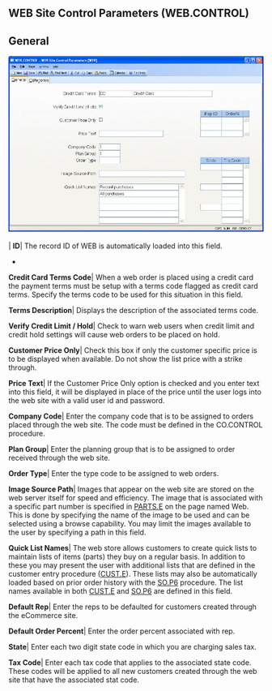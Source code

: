 ## WEB Site Control Parameters (WEB.CONTROL)
<PageHeader />

## General

![](./WEB-CONTROL-1.jpg)

| **ID**|  The record ID of WEB is automatically loaded into this field.

-  
**Credit Card Terms Code**|  When a web order is placed using a credit card
the payment terms must be setup with a terms code flagged as credit card
terms. Specify the terms code to be used for this situation in this field.

**Terms Description**|  Displays the description of the associated terms code.

**Verify Credit Limit / Hold**|  Check to warn web users when credit limit and
credit hold settings will cause web orders to be placed on hold.

**Customer Price Only**|  Check this box if only the customer specific price
is to be displayed when available. Do not show the list price with a strike
through.

**Price Text**|  If the Customer Price Only option is checked and you enter
text into this field, it will be displayed in place of the price until the
user logs into the web site with a valid user id and password.

**Company Code**|  Enter the company code that is to be assigned to orders
placed through the web site. The code must be defined in the CO.CONTROL
procedure.

**Plan Group**|  Enter the planning group that is to be assigned to order
received through the web site.

**Order Type**|  Enter the type code to be assigned to web orders.

**Image Source Path**|  Images that appear on the web site are stored on the
web server itself for speed and efficiency. The image that is associated with
a specific part number is specified in [PARTS.E](../PARTS-E/README.md) on the page
named Web. This is done by specifying the name of the image to be used and can
be selected using a browse capability. You may limit the images available to
the user by specifying a path in this field.

**Quick List Names**|  The web store allows customers to create quick lists to
maintain lists of items (parts) they buy on a regular basis. In addition to
these you may present the user with additional lists that are defined in the
customer entry procedure ([CUST.E](../CUST-E/README.md)). These lists may also be
automatically loaded based on prior order history with the [SO.P6](../SO-P6/README.md)
procedure. The list names available in both [CUST.E](../CUST-E/README.md) and
[SO.P6](../SO-P6/README.md) are defined in this field.

**Default Rep**|  Enter the reps to be defaulted for customers created through
the eCommerce site.

**Default Order Percent**|  Enter the order percent associated with rep.

**State**|  Enter each two digit state code in which you are charging sales
tax.

**Tax Code**|  Enter each tax code that applies to the associated state code.
These codes will be applied to all new customers created through the web site
that have the associated stat code.


<badge text= "Version 8.10.57 " vertical="middle" />

<PageFooter />
